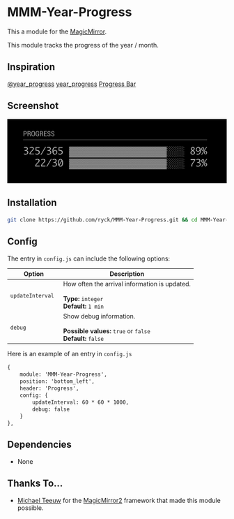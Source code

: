 # MMM-Year-Progress

This a module for the [MagicMirror](https://github.com/MichMich/MagicMirror).

This module tracks the progress of the year / month.

## Inspiration

[@year_progress](https://twitter.com/year_progress?lang=en)
[year_progress](http://progressbarserver.appspot.com/)
[Progress Bar](https://itunes.apple.com/us/app/progress-bar/id1441939775)

## Screenshot

![](screenshots/screenshot.png)

## Installation
```bash
git clone https://github.com/ryck/MMM-Year-Progress.git && cd MMM-Year-Progress && npm install && cd ..
```
## Config
The entry in `config.js` can include the following options:

|Option|Description|
|---|---|
|`updateInterval `|How often the arrival information is updated.<br><br>**Type:** `integer`<br>**Default:** `1 min`|
| `debug`             | Show debug information. <br><br>  **Possible values:** `true` or `false`  <br> **Default:** `false`|


Here is an example of an entry in `config.js`

```
{
	module: 'MMM-Year-Progress',
	position: 'bottom_left',
	header: 'Progress',
	config: {
		updateInterval: 60 * 60 * 1000,
		debug: false
	}
},
```

## Dependencies
- None


## Thanks To...
- [Michael Teeuw](https://github.com/MichMich) for the [MagicMirror2](https://github.com/MichMich/MagicMirror/) framework that made this module possible.
